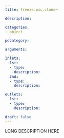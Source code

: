 ```yaml
---
title: freeze.osc.clone~

description:

categories:
- object

pdcategory:

arguments:

inlets:
  1st:
  - type:
    description:
  2nd:
  - type:
    description:

outlets:
  1st:
  - type:
    description:

draft: false
---
```


LONG DESCRIPTION HERE
